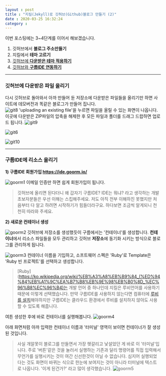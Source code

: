 ```yaml
---
layout : post
title : "지킬(Jekyll)로 깃허브(Github)블로그 만들기 (2)"  
date : 2020-03-25 16:32:24
category : 
--- 
```


이번 포스팅에는 3~4단계를 이어서 해보겠습니다.


1) 깃허브에서 **블로그 주소만들기**  
2) 지킬에서 **테마 고르기**  
3) [깃허브에 **다운받은 테마 적용하기**](#chapter-3)  
4) [깃허브와 **구름IDE 연동하기**](#chapter-4) 


 
---
<a id="chapter-3"></a>
### 깃허브에 다운받은 파일 올리기

다시 깃허브로 돌아와서 아까 만들어 둔 저장소에 다운받은 파일들을 올리기만 하면 사이트에 데모버전과 똑같은 블로그가 만들어 집니다.  
![git8](https://user-images.githubusercontent.com/60729752/77621207-583ace00-6f7f-11ea-9a82-30cc89d99282.png)
'uploading an existing file'을 누르면 파일을 올릴 수 있는 화면이 나옵니다. 이곳에 다운받은 ZIP파일의 압축을 해제한 후 모든 파일과 폴더를 드래그 드랍하면 업로드 됩니다. 
![git9](https://user-images.githubusercontent.com/60729752/77621666-3a219d80-6f80-11ea-9550-1c546bc5aa5e.png)


![git6](https://user-images.githubusercontent.com/60729752/77620317-78698d80-6f7d-11ea-911a-fa957a69d342.png)


![git10](https://user-images.githubusercontent.com/60729752/77621675-3d1c8e00-6f80-11ea-8057-ee6590766ff7.png)

---
<a id="chapter-4"></a>
### 구름IDE에 리소스 올리기


**1) 구름IDE 회원가입 https://ide.goorm.io/**  


![goorm1](https://user-images.githubusercontent.com/60729752/77614852-4c480f80-6f71-11ea-8514-6e5c7778e341.png)
이메일 인증만 하면 쉽게 회원가입이 됩니다.  
>깃허브에 올리면 된다더니 왜 갑자기 구름IDE? IDE는 뭐냐? 라고 생각하는 개발초보자분들은 우선 이해는 스킵해주세요. 저도 아직 전부 이해하진 못했지만 처음부터 다 알고 하려면 시작하기가 힘들더라구요. 하다보면 조금씩 알게되니 천천히 따라와 주세요.

**2) 새로운 컨테이너 생성** 

![goorm2](https://user-images.githubusercontent.com/60729752/77614858-4eaa6980-6f71-11ea-9191-9f22930f5040.png)
깃허브에 저장소를 생성했듯이 구름에서는 '컨테이너'를 생성합니다. **컨테이너**에서 리소스 파일들을 모두 관리하고 깃허브 **저장소**에 동기화 시키는 방식으로 블로그를 관리하게 됩니다.  

![goorm3](https://user-images.githubusercontent.com/60729752/77618005-d778d380-6f78-11ea-855a-d8a15914fecf.png)
컨테이너 이름을 기입하고, 소프트웨어 스펙은 'Ruby'로 Template은 'Ruby 빈 프로젝트'를 선택하고 생성합니다.  


>[Ruby](https://ko.wikipedia.org/wiki/%EB%A3%A8%EB%B9%84_(%ED%94%84%EB%A1%9C%EA%B7%B8%EB%9E%98%EB%B0%8D_%EC%96%B8%EC%96%B4)는 개발 언어 중 하나인데 지킬은 루비언어를 사용하기 때문에 이렇게 선택했습니다. 만약 구름IDE를 사용하지 않는다면 컴퓨터에 [루비를 설치](https://rubyinstaller.org/)해야하지만 구름IDE는 클라우드 환경에서 루비를 설치하지 않아도 사용할 수 있도록 해줍니다.  

여튼 생성한 후에 바로 컨테이너를 실행해봅니다.
![goorm4](https://user-images.githubusercontent.com/60729752/77618012-dba4f100-6f78-11ea-9481-a8fab25437cd.png)

아래 화면처럼 아까 입력한 컨테이너 이름과 '터미널' 영역이 보이면 컨테이너가 잘 생성된 것입니다. 
>사실 개알못이 블로그를 만들면서 가장 헷갈리고 낯설었던 게 바로 이 '터미널'입니다. 주로 '버튼'같은 것을 눌러서 실행하는 기존과 달리 명령어를 직접 입력해서 무언가를 실행시키는 것이 여간 신선한것이 아닐 수 없습니다. 심지어 실행되었다는 것도 화면이 바뀌는 식으로 한눈에 보여지는 것이 아니라 터미널에 텍스트로 나옵니다. '이게 된건가?' 라고 많이 생각했습니다. 
![goorm5](https://user-images.githubusercontent.com/60729752/77618017-dc3d8780-6f78-11ea-9ff7-a715f6938c27.png)





